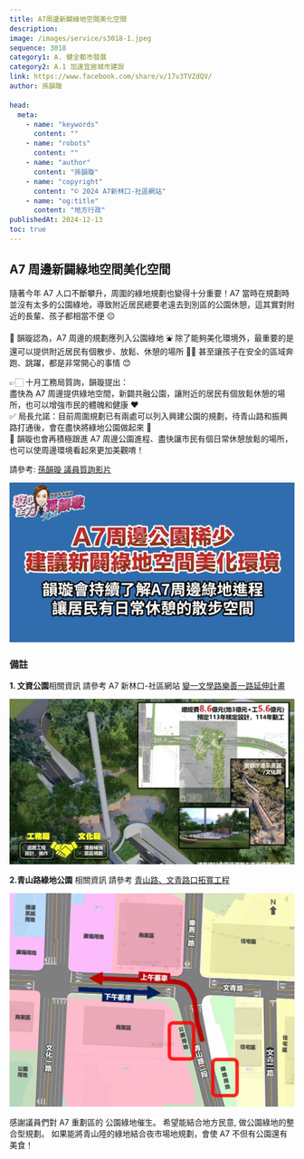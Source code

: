 ```yaml
---
title: A7周邊新闢綠地空間美化空間
description:
image: /images/service/s3018-1.jpeg
sequence: 3018
category1: A. 健全都市發展
category2: A.1 加速宜居城市建設
link: https://www.facebook.com/share/v/17v3TVZdQV/
author: 孫韻璇

head:
  meta:
    - name: "keywords"
      content: ""
    - name: "robots"
      content: ""
    - name: "author"
      content: "孫韻璇"
    - name: "copyright"
      content: "© 2024 A7新林口-社區網站"
    - name: "og:title"
      content: "地方行政"
publishedAt: 2024-12-13
toc: true
---
```


## A7 周邊新闢綠地空間美化空間

隨著今年 A7 人口不斷攀升，周圍的綠地規劃也變得十分重要！A7 當時在規劃時並沒有太多的公園綠地，導致附近居民總要老遠去到別區的公園休憩，這其實對附近的長輩、孩子都相當不便 😔

📍 韻璇認為，A7 周邊的規劃應列入公園綠地 ⛲️ 除了能夠美化環境外，最重要的是還可以提供附近居民有個散步、放鬆、休憩的場所 👍🏻 甚至讓孩子在安全的區域奔跑、跳躍，都是非常開心的事情 😊

👉🏻 十月工務局質詢，韻璇提出：  
盡快為 A7 周邊提供綠地空間，新闢共融公園，讓附近的居民有個放鬆休憩的場所，也可以增強市民的體魄和健康 ❤️  
✅ 局長允諾：目前周圍規劃已有兩處可以列入興建公園的規劃，待青山路和振興路打通後，會在盡快將綠地公園做起來 💪  
📍 韻璇也會再積極跟進 A7 周邊公園進程、盡快讓市民有個日常休憩放鬆的場所，也可以使周邊環境看起來更加美觀唷！

請參考: <a href="https://www.facebook.com/sun0976315743/videos/612986201165584">孫韻璇 議員質詢影片</a>

![s3018-1.jpeg](/images/service/s3018-1.jpeg)

### 備註

**1. 文資公園**相關資訊 請參考 A7 新林口-社區網站 <a href="https://a7kanban14.netlify.app/construction/c13">變一文學路樂善一路延伸計畫</a>

![s3018-2.jpeg](/images/service/s3018-2.jpeg)

**2.青山路綠地公園** 相關資訊 請參考 <a href="https://a7kanban14.netlify.app/construction/c39">青山路、文青路口拓寬工程</a>

![s3018-3.jpeg](/images/service/s3018-3.jpeg)

感謝議員們對 A7 重劃區的 公園綠地催生。 希望能結合地方民意, 做公園綠地的整合型規劃。 如果能將青山陸的綠地結合夜市場地規劃，會使 A7 不但有公園還有美食！
